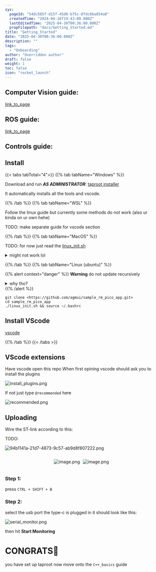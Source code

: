 ```yaml
---
sys:
  pageId: "54dc585f-d15f-45d0-b75c-8fdc66a854a8"
  createdTime: "2024-04-16T19:43:00.000Z"
  lastEditedTime: "2025-04-30T00:36:00.000Z"
  propFilepath: "docs/Getting_Started.md"
title: "Getting_Started"
date: "2025-04-30T00:36:00.000Z"
description: ""
tags:
  - "Onboarding"
author: "Overridden author"
draft: false
weight: 1
toc: false
icon: "rocket_launch"
---
```


## Computer Vision guide:

[link_to_page](86d45bc0-388b-4d26-8848-44f255f73d0e)

## ROS guide:

[link_to_page](3c76c1de-ec8f-46d6-8b0a-294005edc2d5)

## Controls guide:

## Install

{{< tabs tabTotal="4">}}
{{% tab tabName="Windows" %}}

Download and run _**AS ADMINISTRATOR**_: [taproot installer](https://github.com/Thornbots/TeachingFreshies/releases/tag/1.0)

It automatically installs all the tools and vscode.

{{% /tab %}}
{{% tab tabName="WSL" %}}

Follow the linux guide but currently some methods do not work (also ur kinda on ur own hehe)

TODO: make separate guide for vscode section

{{% /tab %}}
{{% tab tabName="MacOS" %}}

TODO: for now just read the [linux_init.sh](https://github.com/agmui/sample_rm_pico_app/blob/main/linux_init.sh)

<details>
<summary>might not work lol</summary>

`brew install libusb pkg-config`

Next install: [vscode](https://code.visualstudio.com/Download)

</details>

{{% /tab %}}
{{% tab tabName="Linux (ubuntu)" %}}

{{% alert context="danger" %}}
**Warning** do not update recursively
<details>
<summary>why tho?</summary>
There are some submodules that may go on for a while (like tinyusb) and I highly
recommend you don't need to get them.
If you want to see what submodules I update just look in `linux_init.sh`
</details>
{{% /alert %}}

```shell
git clone <https://github.com/agmui/sample_rm_pico_app.git>
cd sample_rm_pico_app
./linux_init.sh && source ~/.bashrc
```

## Install VScode

[vscode](https://code.visualstudio.com/Download)

{{% /tab %}}
{{< /tabs >}}

## VScode extensions

Have vscode open this repo
When first opining vscode should ask you to install the plugins

![install_plugins.png](https://prod-files-secure.s3.us-west-2.amazonaws.com/d518164a-d88e-44d1-a4ee-3adb3bd8bce0/89bd30f0-1825-4e77-867b-0a41ce370880/install_plugins.png?X-Amz-Algorithm=AWS4-HMAC-SHA256&X-Amz-Content-Sha256=UNSIGNED-PAYLOAD&X-Amz-Credential=ASIAZI2LB4664Y5CMDIU%2F20250715%2Fus-west-2%2Fs3%2Faws4_request&X-Amz-Date=20250715T181311Z&X-Amz-Expires=3600&X-Amz-Security-Token=IQoJb3JpZ2luX2VjEDEaCXVzLXdlc3QtMiJHMEUCIQCe%2F%2BVq%2BAxmufWAn1WX5rbXO91euQpLk1kjtKbizak%2FwQIgfizrGzjAZJg5UQ5ZPMcw7zv35NqHESW8j%2FUYzSMJQmcq%2FwMIShAAGgw2Mzc0MjMxODM4MDUiDPJBqQnxC6Z35dRYuircA6XTd3%2B8PGLXCMifZwrPuXT6hHJXp1WbJP%2F%2BWZ%2BRPhUd4nh0UPIwbN6DJDxKO8%2FsA9EvgyyaukOpmtcMwe0U0WjwaTp4MBsR3L8ZBeLrWfxQsdlDdzEz8lEbP6TffAcNppvPXj41H7RommnmbuC659A2UQFuOsqFFYH2jJaJcS5UBl5%2FyIrj7%2FUeF0oTD1tnOE2kAXfx6XT%2BPSzwXtDGnh39Z8MTxQ1RsVjIPNJmT590LNNK2cAcLhOrYDK%2FcmfaFbHIan%2Fhf1XMN1zwVU95v7NRtDX4oujEzcwRrf9U33k0q823KkSdwK%2BpckXR1aU14WEtM3e5TauTFi04VW2niDMeoRP2qt4R%2FphEJsZMA6F10bLHFYlCTs1n3GwmA9CVsWmd73h8fFYKQyh9TrJDU6BDNKta1LZmRCF4KXDjqBLTnRWWEHZpX9zV05BFJSu3rBpYdM%2BPHIx9Yz4Uy2aU6lTyNyzreaqeBPUSSK8yeWSYeOJv7RrL1Wmm1uyKA0nb6Zky1wA2zN9MHpugWye5VNZDwSJIeAquTIZ9R6bZdsd5xZJosnARg2eZwX%2BHLtuzXYZXu6%2BZ4EXfPf6U%2BTjTIhempFHttOcrlP6rxEAwnsvm0qAwG11cenxvQxwyMI6H2sMGOqUBpwpP%2B03K%2BepA%2F308tPsFkarxHbxm8jqDnHvU3brfU14CIYunOuncaY0XMfiTQU0l8iyjXrsmK1YkLK9vknQTbO7rmYQ04hEH146IM9Q3DmNjvBLp5NzjkU69AYX5fHfbnzWUL17HurcBzIgWySgab4EfDDhNI60jYHtLfvJgh5IkSmAGZe6Umb3YWIA%2FwN8jMNz9QtwFhseSRNtmuDjyQohbbeXa&X-Amz-Signature=8a3b9e83b5bdde77f4a2d32819b15252b6ba8351c307c18bd40fbf2e1eb1882e&X-Amz-SignedHeaders=host&x-amz-checksum-mode=ENABLED&x-id=GetObject)

If not just type `@recommended` here  

![recommended.png](https://prod-files-secure.s3.us-west-2.amazonaws.com/d518164a-d88e-44d1-a4ee-3adb3bd8bce0/61e661e9-5d85-4dfc-be0d-8d2097a5e793/recommended.png?X-Amz-Algorithm=AWS4-HMAC-SHA256&X-Amz-Content-Sha256=UNSIGNED-PAYLOAD&X-Amz-Credential=ASIAZI2LB4664Y5CMDIU%2F20250715%2Fus-west-2%2Fs3%2Faws4_request&X-Amz-Date=20250715T181311Z&X-Amz-Expires=3600&X-Amz-Security-Token=IQoJb3JpZ2luX2VjEDEaCXVzLXdlc3QtMiJHMEUCIQCe%2F%2BVq%2BAxmufWAn1WX5rbXO91euQpLk1kjtKbizak%2FwQIgfizrGzjAZJg5UQ5ZPMcw7zv35NqHESW8j%2FUYzSMJQmcq%2FwMIShAAGgw2Mzc0MjMxODM4MDUiDPJBqQnxC6Z35dRYuircA6XTd3%2B8PGLXCMifZwrPuXT6hHJXp1WbJP%2F%2BWZ%2BRPhUd4nh0UPIwbN6DJDxKO8%2FsA9EvgyyaukOpmtcMwe0U0WjwaTp4MBsR3L8ZBeLrWfxQsdlDdzEz8lEbP6TffAcNppvPXj41H7RommnmbuC659A2UQFuOsqFFYH2jJaJcS5UBl5%2FyIrj7%2FUeF0oTD1tnOE2kAXfx6XT%2BPSzwXtDGnh39Z8MTxQ1RsVjIPNJmT590LNNK2cAcLhOrYDK%2FcmfaFbHIan%2Fhf1XMN1zwVU95v7NRtDX4oujEzcwRrf9U33k0q823KkSdwK%2BpckXR1aU14WEtM3e5TauTFi04VW2niDMeoRP2qt4R%2FphEJsZMA6F10bLHFYlCTs1n3GwmA9CVsWmd73h8fFYKQyh9TrJDU6BDNKta1LZmRCF4KXDjqBLTnRWWEHZpX9zV05BFJSu3rBpYdM%2BPHIx9Yz4Uy2aU6lTyNyzreaqeBPUSSK8yeWSYeOJv7RrL1Wmm1uyKA0nb6Zky1wA2zN9MHpugWye5VNZDwSJIeAquTIZ9R6bZdsd5xZJosnARg2eZwX%2BHLtuzXYZXu6%2BZ4EXfPf6U%2BTjTIhempFHttOcrlP6rxEAwnsvm0qAwG11cenxvQxwyMI6H2sMGOqUBpwpP%2B03K%2BepA%2F308tPsFkarxHbxm8jqDnHvU3brfU14CIYunOuncaY0XMfiTQU0l8iyjXrsmK1YkLK9vknQTbO7rmYQ04hEH146IM9Q3DmNjvBLp5NzjkU69AYX5fHfbnzWUL17HurcBzIgWySgab4EfDDhNI60jYHtLfvJgh5IkSmAGZe6Umb3YWIA%2FwN8jMNz9QtwFhseSRNtmuDjyQohbbeXa&X-Amz-Signature=7dae28cadb39b080449e36269c461dc1292b82954b04b00c495e8138af9d6f30&X-Amz-SignedHeaders=host&x-amz-checksum-mode=ENABLED&x-id=GetObject)

## Uploading

Wire the ST-link according to this:

TODO:

![94b1141a-21d7-4873-9c57-ab9d8f807222.png](https://prod-files-secure.s3.us-west-2.amazonaws.com/d518164a-d88e-44d1-a4ee-3adb3bd8bce0/e5fad17d-ab82-4300-9f4c-505ab4b1202c/94b1141a-21d7-4873-9c57-ab9d8f807222.png?X-Amz-Algorithm=AWS4-HMAC-SHA256&X-Amz-Content-Sha256=UNSIGNED-PAYLOAD&X-Amz-Credential=ASIAZI2LB4664Y5CMDIU%2F20250715%2Fus-west-2%2Fs3%2Faws4_request&X-Amz-Date=20250715T181311Z&X-Amz-Expires=3600&X-Amz-Security-Token=IQoJb3JpZ2luX2VjEDEaCXVzLXdlc3QtMiJHMEUCIQCe%2F%2BVq%2BAxmufWAn1WX5rbXO91euQpLk1kjtKbizak%2FwQIgfizrGzjAZJg5UQ5ZPMcw7zv35NqHESW8j%2FUYzSMJQmcq%2FwMIShAAGgw2Mzc0MjMxODM4MDUiDPJBqQnxC6Z35dRYuircA6XTd3%2B8PGLXCMifZwrPuXT6hHJXp1WbJP%2F%2BWZ%2BRPhUd4nh0UPIwbN6DJDxKO8%2FsA9EvgyyaukOpmtcMwe0U0WjwaTp4MBsR3L8ZBeLrWfxQsdlDdzEz8lEbP6TffAcNppvPXj41H7RommnmbuC659A2UQFuOsqFFYH2jJaJcS5UBl5%2FyIrj7%2FUeF0oTD1tnOE2kAXfx6XT%2BPSzwXtDGnh39Z8MTxQ1RsVjIPNJmT590LNNK2cAcLhOrYDK%2FcmfaFbHIan%2Fhf1XMN1zwVU95v7NRtDX4oujEzcwRrf9U33k0q823KkSdwK%2BpckXR1aU14WEtM3e5TauTFi04VW2niDMeoRP2qt4R%2FphEJsZMA6F10bLHFYlCTs1n3GwmA9CVsWmd73h8fFYKQyh9TrJDU6BDNKta1LZmRCF4KXDjqBLTnRWWEHZpX9zV05BFJSu3rBpYdM%2BPHIx9Yz4Uy2aU6lTyNyzreaqeBPUSSK8yeWSYeOJv7RrL1Wmm1uyKA0nb6Zky1wA2zN9MHpugWye5VNZDwSJIeAquTIZ9R6bZdsd5xZJosnARg2eZwX%2BHLtuzXYZXu6%2BZ4EXfPf6U%2BTjTIhempFHttOcrlP6rxEAwnsvm0qAwG11cenxvQxwyMI6H2sMGOqUBpwpP%2B03K%2BepA%2F308tPsFkarxHbxm8jqDnHvU3brfU14CIYunOuncaY0XMfiTQU0l8iyjXrsmK1YkLK9vknQTbO7rmYQ04hEH146IM9Q3DmNjvBLp5NzjkU69AYX5fHfbnzWUL17HurcBzIgWySgab4EfDDhNI60jYHtLfvJgh5IkSmAGZe6Umb3YWIA%2FwN8jMNz9QtwFhseSRNtmuDjyQohbbeXa&X-Amz-Signature=f7f56fff99b97f0425b2a6ca2bbdfb70875d0dc072c344f24bab6a0c5e295c3c&X-Amz-SignedHeaders=host&x-amz-checksum-mode=ENABLED&x-id=GetObject)

<div style="display: flex;flex-direction: row; column-gap:10px; max-width: 630px;justify-content: center;">
<div>

![image.png](https://prod-files-secure.s3.us-west-2.amazonaws.com/d518164a-d88e-44d1-a4ee-3adb3bd8bce0/210ecb78-1116-4d7b-b9b7-2292f66fa2c2/image.png?X-Amz-Algorithm=AWS4-HMAC-SHA256&X-Amz-Content-Sha256=UNSIGNED-PAYLOAD&X-Amz-Credential=ASIAZI2LB466V4HTFNW7%2F20250715%2Fus-west-2%2Fs3%2Faws4_request&X-Amz-Date=20250715T181313Z&X-Amz-Expires=3600&X-Amz-Security-Token=IQoJb3JpZ2luX2VjEDEaCXVzLXdlc3QtMiJHMEUCIAaBY038xK9MDsCSPFlwgRrJ2vMz5HgQV6USAymAdGuqAiEAtJ%2FLwPejunhsrvs6LIXQp3SdrKSxitkDYtwW49QBtVsq%2FwMIShAAGgw2Mzc0MjMxODM4MDUiDJ5qww8H0Dq0%2FKqYxSrcA3zTXku0YWbdOKCZaqWgSRh2%2Fw6KzYQd2C1wwR9ILIJrCOG5pr6rUVRwrgGWojtpXZ8OhqvnWn2SrI1Q3gheOozFT2sR4bBMZgYv0CFmoUWDnRhlpsk3w7Kzc6MjKT5xQ0AjBgKDCDfnAPsoFN6EDg1zuytB8zZKBSCuTkiR0evbfbGaOxfj3l3BphRpH6sb2%2F%2BOPH7hMd98ZwMhg%2B8jZHXolMdgk8o2%2BTlXxoXkTsMQEImTBCKUsCeiksZol9DudoNITuZn8ScXbKJwiDVUbdsEB3cxw1SxpP%2BfAK4Avzv9Czvf7Aykmb3QgHumqL05CA2n%2FYHaRkjaVs8QmmIqTb9eNppk2lsc1PzblhM%2ByVFlYKnmkF9B%2B46Vo7pbtfWnQK%2B0oPDmK91WYvIf7bkVmjxAEgkEQ8KvZSzzE6Ekbp5eW%2BRzQCpdy1etfJLaVMuTnBZzrZL6HGIMBAF5yWOu6W%2BEyTD4Q7KcU4UOInOX5gLjYwHveQNKfDQKJ8u%2BUcHjId1hmwL9RSDSwGoGaqcuVIJRne3o%2FiuyvU31VzhQSDRB65ITCHWovVM6MJb9IXY0gTZLWm%2FqMc1p9t7THWuH93ekoGmlDgaIu2%2FxTSbeAHr6f7LWkQlwQV5O8WEJMLCG2sMGOqUBw9xhsx02Iw9JMPNplgovgRL6rc0Yj1p1Am29XFyqa6Po7xG1WaxArY9SANNDNzfb3XNVDbh31PIR8UN9c8qta1TDdJL7I7stlcUcI0py1wSIVizpWFrvL0xUrshG1HjlK25O0MX0KO0nc8sxgxQ%2FcuEjJqadjPqgNjMknrEE7Ze6Dg31p3%2FHoZyxXyAMGBZ74su54EsPRLSKIEeNReEX1tVswM24&X-Amz-Signature=0332bcdd4233bdb7617835c80018b44dabd33cc26a02d56176b57eaf149fe27b&X-Amz-SignedHeaders=host&x-amz-checksum-mode=ENABLED&x-id=GetObject)

</div>
<div>

![image.png](https://prod-files-secure.s3.us-west-2.amazonaws.com/d518164a-d88e-44d1-a4ee-3adb3bd8bce0/33a0fd0f-8ca6-4a86-8e09-26e95ded1fff/image.png?X-Amz-Algorithm=AWS4-HMAC-SHA256&X-Amz-Content-Sha256=UNSIGNED-PAYLOAD&X-Amz-Credential=ASIAZI2LB4662ITBKUYP%2F20250715%2Fus-west-2%2Fs3%2Faws4_request&X-Amz-Date=20250715T181313Z&X-Amz-Expires=3600&X-Amz-Security-Token=IQoJb3JpZ2luX2VjEDEaCXVzLXdlc3QtMiJIMEYCIQDb32tZFokpmxp%2F1%2Bw98GmPUy99UqR2iBtCPvLi25VKdQIhAJbPVtoeNThLTPuHLEImXU%2BDa8HfmbblvZR6kvweAWpRKv8DCEoQABoMNjM3NDIzMTgzODA1Igw53RAUHUdIkETOx%2B4q3AMBIpw1XeBn24NYKAbfEwBI7Kq0cZOfAKWDQWOKaxFhMftDXnIU2vbt85iwV6zu6CQdW5Wf7ARHXy5HlzA7UIPvoTT%2FyA0j%2F0B1nVPTYqGU2n6Dx8Z0DVybf1m%2BuN4%2FpYW0S2%2FySfw89i102aa%2F37KrWQ5xUXyNvdbxnTc2ayU59EXUUQNBhdz9t7%2BL5vQsECKdY3Q%2F%2B5rYgfIYbrceTzVVo%2Bh9RIrely8EmVHSuIR43stKiajxdgILiVeRobIBzVjRYaCGy4JcnZR9cU51kND2OH68FNOk%2FvGyfaEJU36zM%2BdEsB52z4e1maNcQ7uAFkzGYlTl7w6iIltf7GTSUIqLcD95xzxaQppiFw6VP%2FU1GCbfbVclwxo4nP6jMmEX99GlFDtCtjYBjWWeTX1dbkUUheneCJgo%2FupVy5UCnbGIkfrf%2F6KYNK2uzL9mwy7TPgPey%2FOfjLMtAm%2F7vREupgNxSJFs1%2F5k4DHKijiV23H0TBideqo3R0neAerE1pKJ7HxtvZqnCV2145o%2FG5g289Q566G5cr%2Bgj34SMl0KWjYy%2Fb1L1A%2BmSxWDTxLoAqDEKgVGPEP0bxyl05AukcLKUJQo3aFKSkcWJVS%2BGBQlkX1oNpF6MoO1dVujeRlUbTC%2Fh9rDBjqkAUZHi%2FKXvspOP%2FQxi7U6a44XUion6x87qIssd%2Bnq%2FzlProJLHPIgAaHNkaTMoGAr68nEJMqqifCyph%2BbTr8xMeR2h997EQZLeh3%2F%2F03e8zazyjMQnqGQUrv0IeBD%2FVGZM2EmKvyLQReoRCMFyi98i9S68i%2B8hmqRjxlVvHU7%2FZq1HyzSzCTgTi289LqTqSZSBVj8e27Z3lta1Fl8Rl7Aj1o5bAPj&X-Amz-Signature=c59e18efe3a17303884f65cb39543b99c7aba3066b1c104ba030fbbd6f21b90b&X-Amz-SignedHeaders=host&x-amz-checksum-mode=ENABLED&x-id=GetObject)

</div>
</div>

### Step 1:

press `CTRL + SHIFT + B`

### Step 2:

select the usb port the type-c is plugged in it should look like this:

![serial_monitor.png](https://prod-files-secure.s3.us-west-2.amazonaws.com/d518164a-d88e-44d1-a4ee-3adb3bd8bce0/f03f4774-05d4-4393-b6a0-d5efb6d315ab/serial_monitor.png?X-Amz-Algorithm=AWS4-HMAC-SHA256&X-Amz-Content-Sha256=UNSIGNED-PAYLOAD&X-Amz-Credential=ASIAZI2LB4664Y5CMDIU%2F20250715%2Fus-west-2%2Fs3%2Faws4_request&X-Amz-Date=20250715T181311Z&X-Amz-Expires=3600&X-Amz-Security-Token=IQoJb3JpZ2luX2VjEDEaCXVzLXdlc3QtMiJHMEUCIQCe%2F%2BVq%2BAxmufWAn1WX5rbXO91euQpLk1kjtKbizak%2FwQIgfizrGzjAZJg5UQ5ZPMcw7zv35NqHESW8j%2FUYzSMJQmcq%2FwMIShAAGgw2Mzc0MjMxODM4MDUiDPJBqQnxC6Z35dRYuircA6XTd3%2B8PGLXCMifZwrPuXT6hHJXp1WbJP%2F%2BWZ%2BRPhUd4nh0UPIwbN6DJDxKO8%2FsA9EvgyyaukOpmtcMwe0U0WjwaTp4MBsR3L8ZBeLrWfxQsdlDdzEz8lEbP6TffAcNppvPXj41H7RommnmbuC659A2UQFuOsqFFYH2jJaJcS5UBl5%2FyIrj7%2FUeF0oTD1tnOE2kAXfx6XT%2BPSzwXtDGnh39Z8MTxQ1RsVjIPNJmT590LNNK2cAcLhOrYDK%2FcmfaFbHIan%2Fhf1XMN1zwVU95v7NRtDX4oujEzcwRrf9U33k0q823KkSdwK%2BpckXR1aU14WEtM3e5TauTFi04VW2niDMeoRP2qt4R%2FphEJsZMA6F10bLHFYlCTs1n3GwmA9CVsWmd73h8fFYKQyh9TrJDU6BDNKta1LZmRCF4KXDjqBLTnRWWEHZpX9zV05BFJSu3rBpYdM%2BPHIx9Yz4Uy2aU6lTyNyzreaqeBPUSSK8yeWSYeOJv7RrL1Wmm1uyKA0nb6Zky1wA2zN9MHpugWye5VNZDwSJIeAquTIZ9R6bZdsd5xZJosnARg2eZwX%2BHLtuzXYZXu6%2BZ4EXfPf6U%2BTjTIhempFHttOcrlP6rxEAwnsvm0qAwG11cenxvQxwyMI6H2sMGOqUBpwpP%2B03K%2BepA%2F308tPsFkarxHbxm8jqDnHvU3brfU14CIYunOuncaY0XMfiTQU0l8iyjXrsmK1YkLK9vknQTbO7rmYQ04hEH146IM9Q3DmNjvBLp5NzjkU69AYX5fHfbnzWUL17HurcBzIgWySgab4EfDDhNI60jYHtLfvJgh5IkSmAGZe6Umb3YWIA%2FwN8jMNz9QtwFhseSRNtmuDjyQohbbeXa&X-Amz-Signature=21ecdcedce1bacbfa70e74dbd02c9e18f32a8eb0718ff1d83076effd95ee5751&X-Amz-SignedHeaders=host&x-amz-checksum-mode=ENABLED&x-id=GetObject)

then hit **Start Monitoring**

# CONGRATS🎉

you have set up taproot now move onto the `C++_basics` guide
